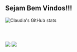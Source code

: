 ## Sejam Bem Vindos!!!

![Claudia's GitHub stats](https://github-readme-stats.vercel.app/api?username=ClaudiaKaty&theme=default&show_icons=true)

	
<div style="display: inline_block"><br>
  

  
  ##
 
<div> 
<a href="https://www.linkedin.com/in/cl%C3%A1udia-sousa-745a00204/" target="_blank"><img src="https://img.shields.io/badge/-LinkedIn-%230077B5?style=for-the-badge&logo=linkedin&logoColor=white" target="_blank"></a> 
<a href = "cl_sousa0@outlook.com"><img src="https://img.shields.io/badge/Microsoft_Outlook-0078D4?style=for-the-badge&logo=microsoft-outlook&logoColor=white"></a>
 
 
</div>
